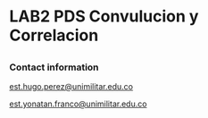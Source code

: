 # LAB2 PDS Convulucion y Correlacion
##
##
##  
### Contact information
est.hugo.perez@unimilitar.edu.co

est.yonatan.franco@unimilitar.edu.co
